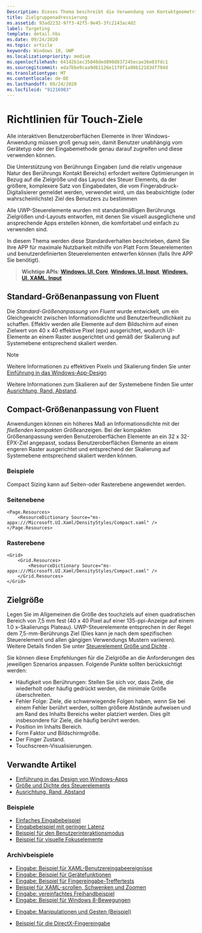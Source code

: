 ```yaml
---
Description: Dieses Thema beschreibt die Verwendung von Kontaktgeometrie zur Bestimmung von Touchzielen sowie bewährte Methoden für Ziele in Windows-Runtime-Apps.
title: Zielgruppenadressierung
ms.assetid: 93ad2232-97f3-42f5-9e45-3fc2143ac4d2
label: Targeting
template: detail.hbs
ms.date: 09/24/2020
ms.topic: article
keywords: Windows 10, UWP
ms.localizationpriority: medium
ms.openlocfilehash: 64142b1ec35040ded890d837245ecae36e03fdc1
ms.sourcegitcommit: eda7bbe9caa9d61126e11f0f1a98b12183df794d
ms.translationtype: MT
ms.contentlocale: de-DE
ms.lasthandoff: 09/24/2020
ms.locfileid: "91216983"
---
```

# <a name="guidelines-for-touch-targets"></a>Richtlinien für Touch-Ziele

Alle interaktiven Benutzeroberflächen Elemente in Ihrer Windows-Anwendung müssen groß genug sein, damit Benutzer unabhängig vom Gerätetyp oder der Eingabemethode genau darauf zugreifen und diese verwenden können.

Die Unterstützung von Berührungs Eingaben (und die relativ ungenaue Natur des Berührungs Kontakt Bereichs) erfordert weitere Optimierungen in Bezug auf die Zielgröße und das Layout des Steuer Elements, da der größere, komplexere Satz von Eingabedaten, die vom Fingerabdruck-Digitalisierer gemeldet werden, verwendet wird, um das beabsichtigte (oder wahrscheinlichste) Ziel des Benutzers zu bestimmen

Alle UWP-Steuerelemente wurden mit standardmäßigen Berührungs Zielgrößen und-Layouts entworfen, mit denen Sie visuell ausgeglichene und ansprechende Apps erstellen können, die komfortabel und einfach zu verwenden sind.

In diesem Thema werden diese Standardverhalten beschrieben, damit Sie Ihre APP für maximale Nutzbarkeit mithilfe von Platt Form Steuerelementen und benutzerdefinierten Steuerelementen entwerfen können (falls Ihre APP Sie benötigt).

> **Wichtige APIs**: [**Windows. UI. Core**](/uwp/api/Windows.UI.Core), [**Windows. UI. Input**](/uwp/api/Windows.UI.Input), [**Windows. UI. XAML. Input**](/uwp/api/Windows.UI.Xaml.Input)

## <a name="fluent-standard-sizing"></a>Standard-Größenanpassung von Fluent

Die *Standard-Größenanpassung von Fluent* wurde entwickelt, um ein Gleichgewicht zwischen Informationsdichte und Benutzerfreundlichkeit zu schaffen. Effektiv werden alle Elemente auf dem Bildschirm auf einen Zielwert von 40 x 40 effektive Pixel (epx) ausgerichtet, wodurch UI-Elemente an einem Raster ausgerichtet und gemäß der Skalierung auf Systemebene entsprechend skaliert werden.

> [!NOTE]
> Weitere Informationen zu effektiven Pixeln und Skalierung finden Sie unter [Einführung in das Windows-App-Design](../basics/design-and-ui-intro.md#effective-pixels-and-scaling)
>
> Weitere Informationen zum Skalieren auf der Systemebene finden Sie unter [Ausrichtung, Rand, Abstand](../layout/alignment-margin-padding.md).

## <a name="fluent-compact-sizing"></a>Compact-Größenanpassung von Fluent

Anwendungen können ein höheres Maß an Informationsdichte mit der *fließenden kompakten Größe*anzeigen. Bei der kompakten Größenanpassung werden Benutzeroberflächen Elemente an ein 32 x 32-EPX-Ziel angepasst, sodass Benutzeroberflächen Elemente an einem engeren Raster ausgerichtet und entsprechend der Skalierung auf Systemebene entsprechend skaliert werden können.

### <a name="examples"></a>Beispiele

Compact Sizing kann auf Seiten-oder Rasterebene angewendet werden.

### <a name="page-level"></a>Seitenebene

```xaml
<Page.Resources>
    <ResourceDictionary Source="ms-appx:///Microsoft.UI.Xaml/DensityStyles/Compact.xaml" />
</Page.Resources>
```

### <a name="grid-level"></a>Rasterebene

```xaml
<Grid>
    <Grid.Resources>
        <ResourceDictionary Source="ms-appx:///Microsoft.UI.Xaml/DensityStyles/Compact.xaml" />
    </Grid.Resources>
</Grid>
```

## <a name="target-size"></a>Zielgröße

Legen Sie im Allgemeinen die Größe des touchziels auf einen quadratischen Bereich von 7,5 mm fest (40 x 40 Pixel auf einer 135-ppi-Anzeige auf einem 1.0 x-Skalierungs Plateau). UWP-Steuerelemente entsprechen in der Regel dem 7,5-mm-Berührungs Ziel (Dies kann je nach dem spezifischen Steuerelement und allen gängigen Verwendungs Mustern variieren). Weitere Details finden Sie unter [Steuerelement Größe und Dichte](../style/spacing.md) .

Sie können diese Empfehlungen für die Zielgröße an die Anforderungen des jeweiligen Szenarios anpassen. Folgende Punkte sollten berücksichtigt werden:

- Häufigkeit von Berührungen: Stellen Sie sich vor, dass Ziele, die wiederholt oder häufig gedrückt werden, die minimale Größe überschreiten.
- Fehler Folge: Ziele, die schwerwiegende Folgen haben, wenn Sie bei einem Fehler berührt werden, sollten größere Abstände aufweisen und am Rand des Inhalts Bereichs weiter platziert werden. Dies gilt insbesondere für Ziele, die häufig berührt werden.
- Position im Inhalts Bereich.
- Form Faktor und Bildschirmgröße.
- Der Finger Zustand.
- Touchscreen-Visualisierungen.

## <a name="related-articles"></a>Verwandte Artikel

- [Einführung in das Design von Windows-Apps](../basics/design-and-ui-intro.md)
- [Größe und Dichte des Steuerelements](../style/spacing.md)
- [Ausrichtung, Rand, Abstand](../layout/alignment-margin-padding.md)

### <a name="samples"></a>Beispiele

- [Einfaches Eingabebeispiel](https://github.com/Microsoft/Windows-universal-samples/tree/master/Samples/BasicInput)
- [Eingabebeispiel mit geringer Latenz](https://github.com/Microsoft/Windows-universal-samples/tree/master/Samples/LowLatencyInput)
- [Beispiel für den Benutzerinteraktionsmodus](https://github.com/Microsoft/Windows-universal-samples/tree/master/Samples/UserInteractionMode)
- [Beispiel für visuelle Fokuselemente](https://github.com/Microsoft/Windows-universal-samples/tree/master/Samples/XamlFocusVisuals)

### <a name="archive-samples"></a>Archivbeispiele

- [Eingabe: Beispiel für XAML-Benutzereingabeereignisse](https://github.com/microsoftarchive/msdn-code-gallery-microsoft/tree/411c271e537727d737a53fa2cbe99eaecac00cc0/Official%20Windows%20Platform%20Sample/Input%20XAML%20user%20input%20events%20sample)
- [Eingabe: Beispiel für Gerätefunktionen](https://github.com/microsoftarchive/msdn-code-gallery-microsoft/tree/411c271e537727d737a53fa2cbe99eaecac00cc0/Official%20Windows%20Platform%20Sample/Windows%208%20app%20samples/%5BC%23%5D-Windows%208%20app%20samples/C%23/Windows%208%20app%20samples/Input%20Device%20capabilities%20sample%20(Windows%208))
- [Eingabe: Beispiel für Fingereingabe-Treffertests](https://github.com/microsoftarchive/msdn-code-gallery-microsoft/tree/411c271e537727d737a53fa2cbe99eaecac00cc0/Official%20Windows%20Platform%20Sample/Windows%208%20desktop%20samples/%5BC%2B%2B%5D-Windows%208%20desktop%20samples/C%2B%2B/Windows%208%20desktop%20samples/Input%20Touch%20hit%20testing%20sample)
- [Beispiel für XAML-scrollen, Schwenken und Zoomen](https://github.com/microsoftarchive/msdn-code-gallery-microsoft/tree/411c271e537727d737a53fa2cbe99eaecac00cc0/Official%20Windows%20Platform%20Sample/Universal%20Windows%20app%20samples/111487-Universal%20Windows%20app%20samples/XAML%20scrolling%2C%20panning%2C%20and%20zooming%20sample)
- [Eingabe: vereinfachtes Freihandbeispiel](https://github.com/microsoftarchive/msdn-code-gallery-microsoft/tree/411c271e537727d737a53fa2cbe99eaecac00cc0/Official%20Windows%20Platform%20Sample/Input%20Simplified%20ink%20sample)
- [Eingabe: Beispiel für Windows 8-Bewegungen](/samples/browse/?redirectedfrom=MSDN-samples)
* [Eingabe: Manipulationen und Gesten (Beispiel)](https://github.com/microsoftarchive/msdn-code-gallery-microsoft/tree/411c271e537727d737a53fa2cbe99eaecac00cc0/Official%20Windows%20Platform%20Sample/Input%20Gestures%20and%20manipulations%20with%20GestureRecognizer)
- [Beispiel für die DirectX-Fingereingabe](https://github.com/microsoftarchive/msdn-code-gallery-microsoft/tree/411c271e537727d737a53fa2cbe99eaecac00cc0/Official%20Windows%20Platform%20Sample/Windows%208%20app%20samples/%5BC%2B%2B%5D-Windows%208%20app%20samples/C%2B%2B/Windows%208%20app%20samples/DirectX%20touch%20input%20sample%20(Windows%208))
